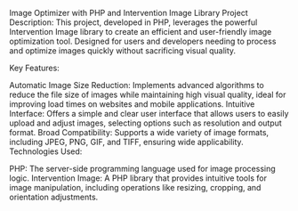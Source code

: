 Image Optimizer with PHP and Intervention Image Library
Project Description:
This project, developed in PHP, leverages the powerful Intervention Image library to create an efficient and user-friendly image optimization tool. Designed for users and developers needing to process and optimize images quickly without sacrificing visual quality.

Key Features:

Automatic Image Size Reduction: Implements advanced algorithms to reduce the file size of images while maintaining high visual quality, ideal for improving load times on websites and mobile applications.
Intuitive Interface: Offers a simple and clear user interface that allows users to easily upload and adjust images, selecting options such as resolution and output format.
Broad Compatibility: Supports a wide variety of image formats, including JPEG, PNG, GIF, and TIFF, ensuring wide applicability.
Technologies Used:

PHP: The server-side programming language used for image processing logic.
Intervention Image: A PHP library that provides intuitive tools for image manipulation, including operations like resizing, cropping, and orientation adjustments.
